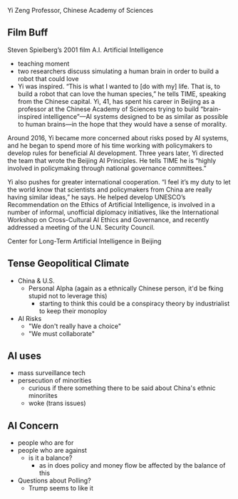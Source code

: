 Yi Zeng
Professor, Chinese Academy of Sciences


## Film Buff

Steven Spielberg’s 2001 film A.I. Artificial Intelligence
  - teaching moment
  - two researchers discuss simulating a human brain in order to build a robot that could love
  - Yi was inspired. “This is what I wanted to [do with my] life. That is, to build a robot that can love the human species,” he tells TIME, speaking from the Chinese capital. Yi, 41, has spent his career in Beijing as a professor at the Chinese Academy of Sciences trying to build “brain-inspired intelligence”—AI systems designed to be as similar as possible to human brains—in the hope that they would have a sense of morality.

Around 2016, Yi became more concerned about risks posed by AI systems, and he began to spend more of his time working with policymakers to develop rules for beneficial AI development. Three years later, Yi directed the team that wrote the Beijing AI Principles. He tells TIME he is “highly involved in policymaking through national governance committees.”

Yi also pushes for greater international cooperation. “I feel it’s my duty to let the world know that scientists and policymakers from China are really having similar ideas,” he says. He helped develop UNESCO’s Recommendation on the Ethics of Artificial Intelligence, is involved in a number of informal, unofficial diplomacy initiatives, like the International Workshop on Cross-Cultural AI Ethics and Governance, and recently addressed a meeting of the U.N. Security Council.

Center for Long-Term Artificial Intelligence in Beijing

## Tense Geopolitical Climate

- China & U.S.
  - Personal Alpha (again as a ethnically Chinese person, it'd be fking stupid not to leverage this)
    - starting to think this could be a conspiracy theory by industrialist to keep their monoploy
- AI Risks
  - "We don't really have a choice"
  - "We must collaborate"

## AI uses

- mass surveillance tech
- persecution of minorities
  - curious if there something there to be said about China's ethnic minoriites
  - woke (trans issues)

## AI Concern

- people who are for
- people who are against
  - is it a balance?
    - as in does policy and money flow be affected by the balance of this
- Questions about Polling?
  - Trump seems to like it